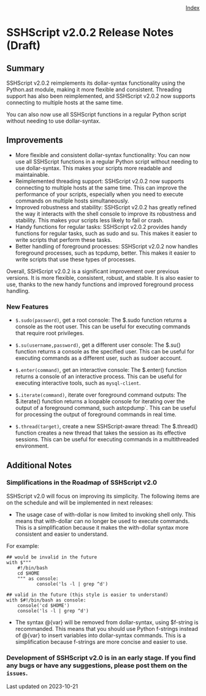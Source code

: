 <div style="text-align:right"><a href="./index">Index</a></div>

# SSHScript v2.0.2 Release Notes (Draft)


## Summary
SSHScript v2.0.2 reimplements its dollar-syntax functionality using the Python.ast module, making it more flexible and consistent. 
Threading support has also been reimplemented, and SSHScript v2.0.2 now supports connecting to multiple hosts at the same time.

You can also now use all SSHScript functions in a regular Python script without needing to use dollar-syntax. 

## Improvements 

- More flexible and consistent dollar-syntax functionality: You can now use all SSHScript functions in a regular Python script without needing to use dollar-syntax. This makes your scripts more readable and maintainable.
- Reimplemented threading support: SSHScript v2.0.2 now supports connecting to multiple hosts at the same time. This can improve the performance of your scripts, especially when you need to execute commands on multiple hosts simultaneously.
- Improved robustness and stability: SSHScript v2.0.2 has greatly refined the way it interacts with the shell console to improve its robustness and stability. This makes your scripts less likely to fail or crash.
- Handy functions for regular tasks: SSHScript v2.0.2 provides handy functions for regular tasks, such as sudo and su. This makes it easier to write scripts that perform these tasks.
- Better handling of foreground processes: SSHScript v2.0.2 now handles foreground processes, such as tcpdump, better. This makes it easier to write scripts that use these types of processes.

Overall, SSHScript v2.0.2 is a significant improvement over previous versions. It is more flexible, consistent, robust, and stable. It is also easier to use, thanks to the new handy functions and improved foreground process handling.

### New Features 

- `$.sudo(password)`, get a root console: The $.sudo function returns a console as the root user. This can be useful for executing commands that require root privileges.

- `$.su(username,password)`, get a different user console: The $.su() function returns a console as the specified user. This can be useful for executing commands as a different user, such as sudoer account.

- `$.enter(command)`, get an interactive console: The $.enter() function returns a console of an interactive process. This can be useful for executing interactive tools, such as `mysql-client`.

- `$.iterate(command)`, iterate over foreground command outputs: The $.iterate() function returns a loopable console for iterating over the output of a foreground command, such astcpdump`. This can be useful for processing the output of foreground commands in real time.

- `$.thread(target)`, create a new SSHScript-aware thread: The $.thread() function creates a new thread that takes the session as its effective sessions. This can be useful for executing commands in a multithreaded environment.


## Additional Notes

### Simplifications in the Roadmap of SSHScript v2.0

SSHScript v2.0 will focus on improving its simplicity. The following items are on the schedule and will be implemented in next releases:

- The usage case of with-dollar is now limited to invoking shell only. This means that with-dollar can no longer be used to execute commands. This is a simplification because it makes the with-dollar syntax more consistent and easier to understand.

For example:
```
## would be invalid in the future
with $"""
    #!/bin/bash
    cd $HOME
    """ as console:
           console('ls -l | grep ^d')

## valid in the future (this style is easier to understand)
with $#!/bin/bash as console:
    console('cd $HOME')
    console('ls -l | grep ^d')
```

- The syntax @{var} will be removed from dollar-syntax, using $f-string is recommanded. This means that you should use Python f-strings instead of @{var} to insert variables into dollar-syntax commands. This is a simplification because f-strings are more concise and easier to use.

### Development of SSHScript v2.0 is in an early stage. If you find any bugs or have any suggestions, please post them on the `issues`.

Last updated on 2023-10-21

